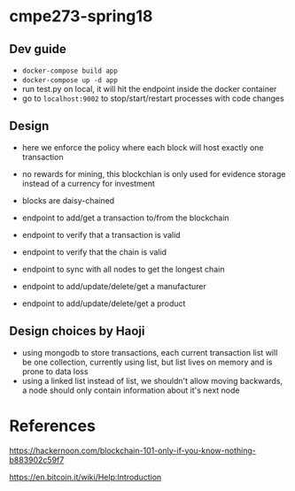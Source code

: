 # cmpe273-spring18

## Dev guide
* `docker-compose build app`
* `docker-compose up -d app`
* run test.py on local, it will hit the endpoint inside the docker container
* go to `localhost:9002` to stop/start/restart processes with code changes

## Design

* here we enforce the policy where each block will host exactly one transaction
* no rewards for mining, this blockchian is only used for evidence storage instead of a currency for investment
* blocks are daisy-chained

* endpoint to add/get a transaction to/from the blockchain
* endpoint to verify that a transaction is valid
* endpoint to verify that the chain is valid
* endpoint to sync with all nodes to get the longest chain
* endpoint to add/update/delete/get a manufacturer
* endpoint to add/update/delete/get a product

## Design choices by Haoji

* using mongodb to store transactions, each current transaction list will be one collection, currently using list, but list lives on memory and is prone to data loss
* using a linked list instead of list, we shouldn't allow moving backwards, a node should only contain information about it's next node

# References

https://hackernoon.com/blockchain-101-only-if-you-know-nothing-b883902c59f7

https://en.bitcoin.it/wiki/Help:Introduction
